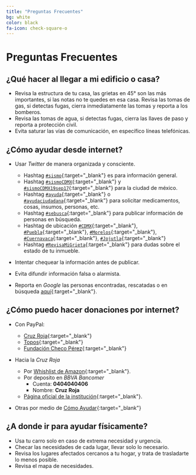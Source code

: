 ```yaml
---
title: "Preguntas Frecuentes"
bg: white
color: black
fa-icon: check-square-o
---
```


# Preguntas Frecuentes

## ¿Qué hacer al llegar a mi edificio o casa?

* Revisa la estructura de tu casa, las grietas en 45° son las más importantes, si las notas no te quedes en esa casa.
Revisa las tomas de gas, si detectas fugas, cierra inmediatamente las tomas y reporta a los bomberos.
* Revisa las tomas de agua, si detectas fugas, cierra las llaves de paso y reporta a protección civil.
* Evita saturar las vías de comunicación, en específico líneas telefónicas.

## ¿Cómo ayudar desde internet?

* Usar *Twitter* de manera organizada y consciente.
  * Hashtag [```#sismo```](https://twitter.com/search?f=tweets&vertical=news&q=%23sismo&src=typd){:target="_blank"} es para información general.
  * Hashtag [```#sismoCDMX```](https://twitter.com/search?f=tweets&vertical=news&q=%23sismoCDMX&src=typd){:target="_blank"} y [```#sismoCDMX19sep17```](https://twitter.com/search?f=tweets&vertical=default&q=%23SismoCDMX19sep17&src=tyah){:target="_blank"} para la ciudad de méxico.
  * Hashtag [```#ayuda```](https://twitter.com/search?f=tweets&vertical=news&q=%23ayuda&src=typd){:target="_blank"} o [```#ayudaciudadana```](https://twitter.com/search?f=tweets&vertical=news&q=%23ayudaciudadana&src=typd){:target="_blank"} para solicitar medicamentos, cosas, insumos, personas, etc.
  * Hashtag [```#sebusca```](https://twitter.com/search?f=tweets&vertical=news&q=%23sebusca&src=typd){:target="_blank"} para publicar información de personas en búsqueda.
  * Hashtag de ubicación [```#CDMX```](https://twitter.com/search?f=tweets&vertical=news&q=%23CDMX&src=typd){:target="_blank"}, [```#Puebla```](https://twitter.com/search?f=tweets&vertical=news&q=%23Puebla&src=typd){:target="_blank"}, [```#Morelos```](https://twitter.com/search?f=tweets&vertical=news&q=%23Morelos&src=typd){:target="_blank"}, [```#Cuernavaca```](https://twitter.com/search?f=tweets&vertical=news&q=%23Cuernavaca&src=typd){:target="_blank"}, [```#Jojutla```](https://twitter.com/search?f=tweets&vertical=news&q=%23Jojutla&src=typd){:target="_blank"}
  * Hashtag [```#RevisaMiGrieta```](https://twitter.com/hashtag/revisamigrieta?f=tweets&vertical=default&src=hash){:target="_blank"} para dudas sobre el estado de tu inmueble.

* Intentar chequear la información antes de publicar.
* Evita difundir información falsa o alarmista.
* Reporta en *Google* las personas encontradas, rescatadas o en búsqueda [aquí](https://google.org/personfinder/2017-puebla-mexico-earthquake){:target="_blank"}.

## ¿Cómo puedo hacer donaciones por internet?

* Con PayPal:
  - [Cruz Roja](https://bit.ly/cruzroja-pp){:target="_blank"}
  - [Topos](https://bit.ly/topos-pp){:target="_blank"}
  - [Fundación Checo Pérez](https://bit.ly/checo-pp){:target="_blank"}

* Hacia la *Cruz Roja*
  * Por [Whishlist de Amazon](https://www.amazon.com.mx/b?ie=UTF8&node=17290014011&pf_rd_p=f0aeab75-03f7-49aa-8b87-a4c78e1f0f04&pf_rd_r=KXBQ43PEH4BHKGESGQPZ){:target="_blank"}.
  * Por deposito en *BBVA Bancomer*
    * Cuenta: **0404040406**
    * Nombre: **Cruz Roja**
  * [Página oficial de la institución](https://www.cruzrojamexicana.org.mx/){:target="_blank"}.
* Otras por medio de [Cómo Ayudar](http://comoayudar.mx/){:target="_blank"}

## ¿A donde ir para ayudar físicamente?

* Usa tu carro solo en caso de extrema necesidad y urgencia.
* Checar las necesidades de cada lugar, llevar solo lo necesario.
* Revisa los lugares afectados cercanos a tu hogar, y trata de trasladarte lo menos posible.
* Revisa el mapa de necesidades.
